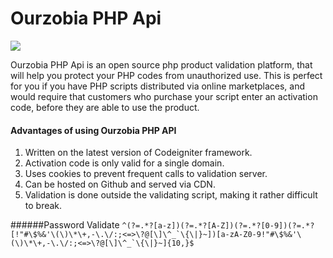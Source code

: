 # Ourzobia PHP Api

[![](https://data.jsdelivr.com/v1/package/gh/3m1n3nc3/ourzobia-api/badge)](https://www.jsdelivr.com/package/gh/3m1n3nc3/ourzobia-api)

Ourzobia PHP Api is an open source php product validation platform, that will help you protect your PHP codes from unauthorized use.
This is perfect for you if you have PHP scripts distributed via online marketplaces, and would require that customers who purchase 
your script enter an activation code, before they are able to use the product.

#### Advantages of using Ourzobia PHP API
  1. Written on the latest version of Codeigniter framework.
  2. Activation code is only valid for a single domain.
  3. Uses cookies to prevent frequent calls to validation server.
  4. Can be hosted on Github and served via CDN.
  5. Validation is done outside the validating script, making it rather difficult to break.


######Password Validate
``^(?=.*?[a-z])(?=.*?[A-Z])(?=.*?[0-9])(?=.*?[!"#\$%&'\(\)\*\+,-\.\/:;<=>\?@[\]\^_`\{\|}~])[a-zA-Z0-9!"#\$%&'\(\)\*\+,-\.\/:;<=>\?@[\]\^_`\{\|}~]{10,}$``
